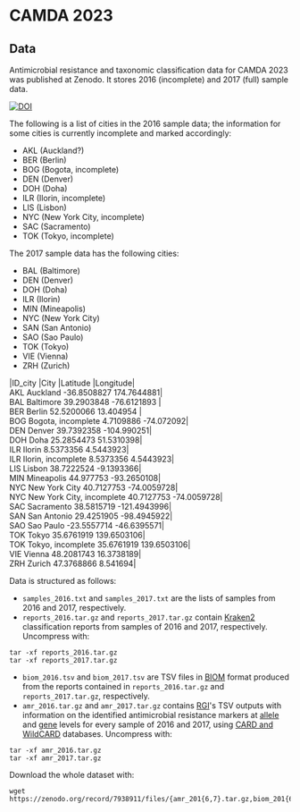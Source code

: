# CAMDA 2023

## Data

Antimicrobial resistance and taxonomic classification data for CAMDA 2023 was
published at Zenodo. It stores 2016 (incomplete) and 2017
(full) sample data.

[![DOI](https://zenodo.org/badge/DOI/10.5281/zenodo.7938911.svg)](https://doi.org/10.5281/zenodo.7938911)

The following is a list of cities in the 2016 sample data; the information for
some cities is currently incomplete and marked accordingly:

- AKL (Auckland?)
- BER (Berlin)
- BOG (Bogota, incomplete)
- DEN (Denver)
- DOH (Doha)
- ILR (Ilorin, incomplete)
- LIS (Lisbon)
- NYC (New York City, incomplete)
- SAC (Sacramento)
- TOK (Tokyo, incomplete)

The 2017 sample data has the following cities:

- BAL (Baltimore)
- DEN (Denver)
- DOH (Doha)
- ILR (Ilorin)
- MIN (Mineapolis)
- NYC (New York City)
- SAN (San Antonio)
- SAO (Sao Paulo)
- TOK (Tokyo)
- VIE (Vienna)
- ZRH (Zurich)

|ID_city	|City	|Latitude	|Longitude|  
AKL	Auckland	-36.8508827	174.7644881|    
BAL	Baltimore	39.2903848	-76.6121893  |  
BER	Berlin	52.5200066	13.404954  |  
BOG	Bogota, incomplete	4.7109886	-74.072092|  
DEN	Denver	39.7392358	-104.990251|  
DOH	Doha	25.2854473	51.5310398|  
ILR	Ilorin	8.5373356	4.5443923|  
ILR	Ilorin, incomplete	8.5373356	4.5443923|  
LIS	Lisbon	38.7222524	-9.1393366|  
MIN	Mineapolis	44.977753	-93.2650108|  
NYC	New York City	40.7127753	-74.0059728|  
NYC	New York City, incomplete	40.7127753	-74.0059728|  
SAC	Sacramento	38.5815719	-121.4943996|  
SAN	San Antonio	29.4251905	-98.4945922|  
SAO	Sao Paulo	-23.5557714	-46.6395571|  
TOK	Tokyo	35.6761919	139.6503106|  
TOK	Tokyo, incomplete	35.6761919	139.6503106|  
VIE	Vienna	48.2081743	16.3738189|  
ZRH	Zurich	47.3768866	8.541694|  
  
Data is structured as follows:

- `samples_2016.txt` and `samples_2017.txt` are the lists of samples from 2016 and
2017, respectively.
- `reports_2016.tar.gz` and `reports_2017.tar.gz` contain
[Kraken2](https://ccb.jhu.edu/software/kraken2/) classification reports from samples
of 2016 and 2017, respectively. Uncompress with:

```shell
tar -xf reports_2016.tar.gz
tar -xf reports_2017.tar.gz
```

- `biom_2016.tsv` and `biom_2017.tsv` are TSV files in [BIOM](https://biom-format.org/)
format produced from the reports contained in `reports_2016.tar.gz` and `reports_2017.tar.gz`,
respectively.
- `amr_2016.tar.gz` and `amr_2017.tar.gz` contains [RGI](https://github.com/arpcard/rgi)'s
TSV outputs with information on the identified antimicrobial resistance markers at
[allele](https://github.com/arpcard/rgi#rgi-bwt-read-mapping-results-at-allele-level)
and [gene](https://github.com/arpcard/rgi#rgi-bwt-read-mapping-results-at-gene-level)
levels for every sample of 2016 and 2017, using [CARD and WildCARD](https://card.mcmaster.ca/)
databases. Uncompress with:

```shell
tar -xf amr_2016.tar.gz
tar -xf amr_2017.tar.gz
```

Download the whole dataset with:

```shell
wget https://zenodo.org/record/7938911/files/{amr_201{6,7}.tar.gz,biom_201{6,7}.tsv,reports_201{6,7}.tar.gz,samples_201{6,7}.txt}
```
